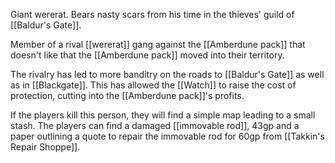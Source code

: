 Giant wererat. Bears nasty scars from his time in the thieves' guild of [[Baldur's Gate]].

Member of a rival [[wererat]]  gang against the [[Amberdune pack]] that doesn't like that the [[Amberdune pack]] moved into their territory.

The rivalry has led to more banditry on the roads to [[Baldur's Gate]] as well as in [[Blackgate]]. This has allowed the [[Watch]] to raise the cost of protection, cutting into the [[Amberdune pack]]'s profits. 

If the players kill this person, they will find a simple map leading to a small stash. The players can find a damaged [[immovable rod]], 43gp and a paper outlining a quote to repair the immovable rod for 60gp from [[Takkin's Repair Shoppe]].